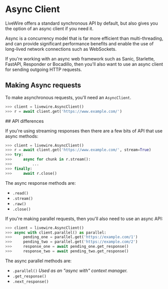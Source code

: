 # Async Client

LiveWire offers a standard synchronous API by default, but also gives you
the option of an async client if you need it.

Async is a concurrency model that is far more efficient than multi-threading,
and can provide significant performance benefits and enable the use of
long-lived network connections such as WebSockets.

If you're working with an async web framework such as Sanic, Starlette, FastAPI,
Responder or Bocadillo, then you'll also want to use an async client for sending
outgoing HTTP requests.

## Making Async requests

To make asynchronous requests, you'll need an `AsyncClient`.

```python
>>> client = livewire.AsyncClient()
>>> r = await client.get('https://www.example.com/')
```

## API differences

If you're using streaming responses then there are a few bits of API that
use async methods:

```python
>>> client = livewire.AsyncClient()
>>> r = await client.get('https://www.example.com/', stream=True)
>>> try:
>>>     async for chunk in r.stream():
>>>         ...
>>> finally:
>>>     await r.close()
```

The async response methods are:

* `.read()`
* `.stream()`
* `.raw()`
* `.close()`

If you're making parallel requests, then you'll also need to use an async API:

```python
>>> client = livewire.AsyncClient()
>>> async with client.parallel() as parallel:
>>>     pending_one = parallel.get('https://example.com/1')
>>>     pending_two = parallel.get('https://example.com/2')
>>>     response_one = await pending_one.get_response()
>>>     response_two = await pending_two.get_response()
```

The async parallel methods are:

* `.parallel()` *Used as an "async with" context manager.*
* `.get_response()`
* `.next_response()`
